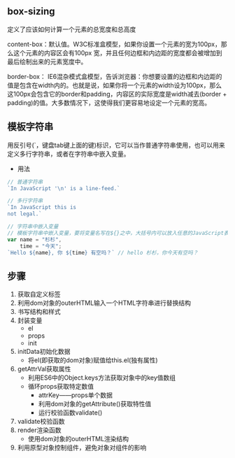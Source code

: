 ## box-sizing
定义了应该如何计算一个元素的总宽度和总高度

content-box：默认值。W3C标准盒模型，如果你设置一个元素的宽为100px，那么这个元素的内容区会有100px 宽，并且任何边框和内边距的宽度都会被增加到最后绘制出来的元素宽度中。

border-box： IE6混杂模式盒模型，告诉浏览器：你想要设置的边框和内边距的值是包含在width内的。也就是说，如果你将一个元素的width设为100px，那么这100px会包含它的border和padding，内容区的实际宽度是width减去(border + padding)的值。大多数情况下，这使得我们更容易地设定一个元素的宽高。

## 模板字符串

用反引号(`，键盘tab键上面的键)标识，它可以当作普通字符串使用，也可以用来定义多行字符串，或者在字符串中嵌入变量。

- 用法

```js
// 普通字符串
`In JavaScript '\n' is a line-feed.`

// 多行字符串
`In JavaScript this is
not legal.`

// 字符串中嵌入变量
// 模板字符串中嵌入变量，要将变量名写在${}之中，大括号内可以放入任意的JavaScript表达式
var name = "杉杉", 
    time = "今天";
`Hello ${name}, 你 ${time} 有空吗？` // hello 杉杉，你今天有空吗？
```

## 步骤
1. 获取自定义标签
2. 利用dom对象的outerHTML输入一个HTML字符串进行替换结构
3. 书写结构和样式
4. 封装变量
    * el
    * props
    * init
5. initData初始化数据
    * 将el(即获取的dom对象)赋值给this.el(独有属性)
6. getAttrVal获取属性
    * 利用ES6中的Object.keys方法获取对象中的key值数组
    * 循环props获取特定数值
        * attrKey——props单个数据
        * 利用dom对象的getAttribute()获取特性值
        * 运行校验函数validate()
7. validate校验函数
8. render渲染函数
    * 使用dom对象的outerHTML渲染结构
9. 利用原型对象控制组件，避免对象对组件的影响